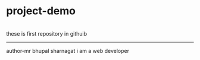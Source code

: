 # project-demo
<br>
these is  first repository in githuib
<hr>
 author-mr bhupal sharnagat
 i am a web developer
